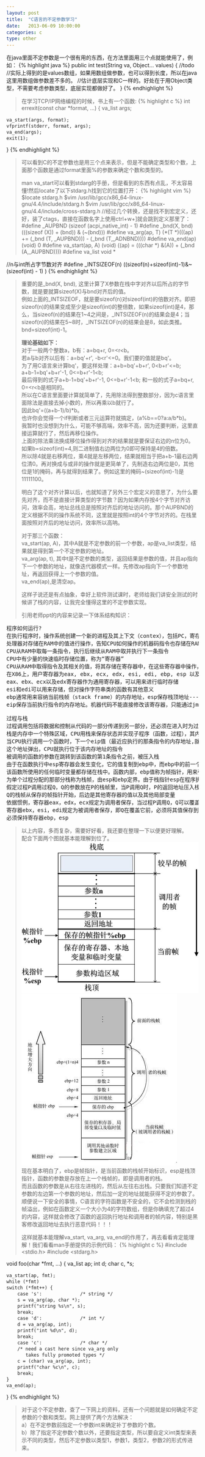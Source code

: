 ```yaml
---
layout: post
title:  "C语言的不定参数学习"
date:   2013-06-09 10:00:00
categories: c
type: other
---
```


在java里面不定参数是一个很有用的东西，在方法里面用三个点就能使用了，例如：
{% highlight java %}
public int test(String va, Object... values) {
    //todo
    //实际上得到的是values数组，如果用数组做参数，也可以得到长度，所以在java这里用数组做参数差不多的。
    //估计底层实现和C一样的。好处在于用Object类型，不需要考虑参数类型，底层实现都做好了。
}
{% endhighlight %}

>在学习TCP/IP网络编程的时候，书上有一个函数:
{% highlight c %}
int errexit(const char *format, ...)
{
    va_list args;

    va_start(args, format);
    vfprintf(stderr, format, args);
    va_end(args);
    exit(1);
}
{% endhighlight %}
>可以看到C的不定参数也是用三个点来表示，但是不能确定类型和个数，上面那个函数是通过format里面%的参数来确定个数和类型的。
>
>man va_start可以看到stdarg的手册，但是看到的东西有点乱，不太容易懂!然后locate了以下stdarg\.h找到它的位置打开：
{% highlight vim %}
$locate stdarg.h
$vim /usr/lib/gcc/x86_64-linux-gnu/4.4/include/stdarg.h
$vim /usr/lib/gcc/x86_64-linux-gnu/4.4/include/cross-stdarg.h
//经过几个转换，还是找不到宏定义，还好，装了ctags，直接在函数名字上使用ctrl+w+]就会跳到定义那里了：
#define  _AUPBND                (sizeof (acpi_native_int) - 1)
#define _bnd(X, bnd)            (((sizeof (X)) + (bnd)) & (~(bnd)))
#define va_arg(ap, T)           (*(T *)(((ap) += (_bnd (T, _AUPBND))) - (_bnd (T,_ADNBND))))
#define va_end(ap)              (void) 0
#define va_start(ap, A)         (void) ((ap) = (((char *) &(A)) + (_bnd (A,_AUPBND))))
#define va_list 		void *

//n与int所占字节数对齐
#define _INTSIZEOF(n)  ((sizeof(n)+sizeof(int)-1)&~(sizeof(int) - 1) )
{% endhighlight %}
>重要的是_bnd(X, bnd), 这里计算了X参数在栈中字对齐以后所占的字节数，就是要就算sizeof(X)与bnd对齐后的值。  
>例如上面的_INTSIZEOF，就是要sizeof(n)对sizeof(int)的倍数对齐。即把sizeof(n)的结果变成至少是sizeof(int)的整倍数，如果sizeof(int)是4，那么，当sizeof(n)的结果在1~4之间是，_INTSIZEOF(n)的结果会是4；当sizeof(n)的结果在5~8时，_INTSIZEOF(n)的结果会是8，如此类推。bnd=sizeof(int)\-1。
>
>**理论基础如下：**  
>对于一般两个整数a，b有：a=bq\+r, 0=&lt;r&lt;b。  
>若a与b对齐以后有：a=bq'\+r', -b&lt;r'&lt;=0。我们要的值就是bq'。  
>为了用C语言来计算bq'，要这样处理：a\+b=bq'\+b\+r', 0&lt;b\+r'&lt;=b;   
>a\+b\-1=bq'\+b\+r'\-1, 0&lt;=b\+r'\-1&lt;b;  
>最后得到的式子a+b-1=bq'+b+r'-1, 0&lt;=b+r'-1&lt;b; 和一般的式子a=bq+r, 0=&lt;r&lt;b是相同的。  
>所以在C语言里面要计算就简单了，先用除法得到整数部分，因为c语言里面除法是直接去掉小数的，所以再乘以b就行了。  
>因此bq'=((a+b-1)/b)\*b。  
>也许你会觉得一个if判断或者三元运算符就搞定，(a%b==0?a:a/b\*b)。  
>我暂时也没想到为什么，可能不够高端，效率不高，因为还要判断，这里直接运算就行了，然后再移位操作。  
>上面的除法乘法换成移位操作得到对齐的结果就是要保证右边的n位为0。如果b=sizeof(int)=4,则二进制值右边两位为0即可保持是4的倍数。  
>所以除4就是右移两位，乘4就是左移两位，结果就相当于把a+b-1最右边两位清0。再对换成与或非的操作就是更简单了，先制造右边两位是0，其他位是1的掩码，再与就得到结果了。例如这里的掩码~(sizeof(int)-1)是11111100。
>
>明白了这个对齐计算以后，也就知道了另外三个宏定义的意思了，为什么要先对齐，而不是直接计算类型的字节数？因为如果内存按4个字节对齐访问，效率会高，地址总线总是按照对齐后的地址访问的。那个AUPBND的定义根据不同的操作系统不同，这里就是按照int的4个字节对齐的。在栈里面按照对齐后的地址访问，效率所以高呐。
>
>对于那三个函数：  
>va_start(ap, A)，其中A就是不定参数的前一个参数，ap是va_list类型，结果就是得到第一个不定参数的地址。  
>va_arg(ap, t), 其中t是不定参数的类型，返回结果是参数的值，并且ap指向下一个参数的地址，就像迭代器模式一样。先修改ap指向下一个参数地址，再返回获得上一个参数的值。  
>va_end(ap),是清空ap。
>
>这样子说还是有点抽象，幸好上软件测试课时，老师给我们讲安全测试的时候讲了栈的内容，让我完全懂得这里的不定参数实现。
>
>引用老师ppt的内容来记录一下体系结构知识：
<pre>
程序如何运行?
在执行程序时，操作系统创建一个新的进程及其上下文（contex），包括PC，寄存器组当前值，以及主存内容，然后将控制权传递给这个新建的进程
处理器对存储在RAM中的值进行操作，告知CPU如何操作的机器码指令也存储在RAM中
CPU从RAM中取每一条指令，执行后继续从RAM中取并执行下一条指令
CPU中有少量的快速临时存储位置，称为“寄存器”
CPU从RAM中取得指令及其相关的值，将其存储在寄存器中，在这些寄存器中操作，并将结果存储在内存中
在X86上，用户寄存器为eax, ebx, ecx, edx, esi, edi, ebp, esp 以及eip
eax、ebx、ecx以及edx寄存器作为通用寄存器，可以用来进行临时存储
esi和edi可以用来存储，但对操作字符串类的函数有其他意义
ebp通常用来容纳当前栈帧（stack frame）的内存地址，esp保存栈顶地址------------在这里只需要记住这两个寄存器
eip保存当前执行指令的内存地址。机器代码不能直接修改该寄存器，只能通过jmp和call指令族进行间接修改，实现循环，调用等

过程与栈
过程调用包括将数据和控制从代码的一部分传递到另一部分，还必须在进入时为过程的局部变量分配空间，并在退出时释放
栈是内存中一个特殊区域，CPU用栈来保存状态并实现子程序（函数，过程），其内容先入后出。 -------------更详细的栈介绍，看C语言学习记录日志
当CPU执行调用一个函数时，下一个eip值（最近应执行的那条指令的内存地址,就是函数返回执行的地址）被压入栈内，当该函数执行完，
这个地址弹出，CPU就执行位于该内存地址的指令
被调用的函数的参数在跳转到该函数的第1条指令之前，被压入栈
由于在函数执行中esp寄存器会发生变化，它的值复制到ebp中，而ebp中的前一个值压入栈中。这样，当函数返回时，可以恢复该ebp值
该函数所使用的任何临时变量都存储在栈中。函数内部，ebp值称为帧指针，用来引用该函数的参数（相对该函数的正偏移量）和栈变量（相对该函数的负偏移量）
为单个过程分配的那部分栈称为栈帧，由esp和ebp定界。由于栈指针esp在程序执行中是可以移动的，因此信息访问一般相对于ebp进行
假定过程P调用过程Q，Q的参数放在P的栈帧里，当P调用Q时，P的返回地址压入栈，形成P栈帧的末尾（从Q返回时应继续执行的地方）。
Q的栈帧从保存的帧指针开始，后边是其他寄存器的值以及其他局部变量
依据惯例，寄存器eax，edx，ecx规定为调用者保存，当过程P调用Q，Q可以覆盖这些寄存器，而不会破坏P所需要的内容
寄存器ebx，esi，edi规定为被调用者保存，即Q在覆盖它前，必须将其值保存到栈中，并在返回前恢复这些值，已备P在恢复执行后使用
必须保持寄存器ebp，esp
</pre>
>以上内容，多而复杂，需要好好看，我还要在整理一下以便更好理解。  
>配合下面两个图就基本能理解到位了。  
![cstack1][cstack1]
![cstack2][cstack2]  
>现在基本明白了，ebp是帧指针，是当前函数的栈帧开始标识，esp是栈顶指针，函数的参数是存放在上一个栈帧的，即是调用者的栈。  
>而且函数的参数是从右往左进栈的，然后从左往右出栈。只要我们知道不定参数的左边第一个参数的地址，然后加一定的地址就能获得不定的参数了。  
>顺便说一下安全的事情，C语言的字符函数是不安全的，它不会检测到栈的帧溢出，例如在函数定义一个大小为4的字符数组，但是你确填充了超过4的内容，这样就会修改了函数的返回执行地址和调用者的帧内容，特别是黑客修改返回地址去执行恶意代码！！！  
>
>这样就基本能理解va_start, va_arg, va_end的作用了，再去看看肯定能理解！我们看看man手册提供的示例代码：
{% highlight c %}
#include <stdio.h>
#include <stdarg.h>

void foo(char *fmt, ...)
{
    va_list ap;
    int d;
    char c, *s;

    va_start(ap, fmt);
    while (*fmt)
	switch (*fmt++) {
	    case 's':              /* string */
		s = va_arg(ap, char *);
		printf("string %s\n", s);
		break;
	    case 'd':              /* int */
		d = va_arg(ap, int);
		printf("int %d\n", d);
		break;
	    case 'c':              /* char */
		/* need a cast here since va_arg only
		   takes fully promoted types */
		c = (char) va_arg(ap, int);
		printf("char %c\n", c);
		break;
	}
    va_end(ap);
}
{% endhighlight %}
>对于这个不定参数，查了一下网上的资料，还有一个问题就是如何确定不定参数的个数和类型。网上提供了两个方法解决：  
>a）在不定参数前指定一个参数int来确定补丁参数的个数。  
>b）除了指定不定参数个数以外，还要指定类型，所以要自定义int类型来表示不同的类型，然后不定参数以类型1，参数1，类型2，参数2的形式传进来。  

[cstack1]: /image/c_stack_1.png
[cstack2]: /image/c_stack_2.jpg

